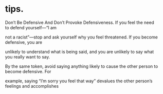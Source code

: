 # tips.

Don’t Be Defensive And Don’t Provoke Defensiveness. If you feel the need to defend yourself—“I am

not a racist”—stop and ask yourself why you feel threatened. If you become defensive, you are

unlikely to understand what is being said, and you are unlikely to say what you really want to say.

By the same token, avoid saying anything likely to cause the other person to become defensive. For

example, saying “I’m sorry you feel that way” devalues the other person’s feelings and accomplishes